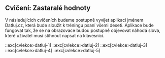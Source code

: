 ## Cvičení: Zastaralé hodnoty

V následujících cvičeních budeme postupně vyvíjet aplikaci jménem Datluj.cz, která bude sloužit k tréningu psaní všemi deseti. Aplikace bude fungovat tak, že se na obrazovace budou postupně objevovat náhodá slova, které uživatel musí stihnout napsat na klávesnici. 

::exc[cvlekce>datluj-1]
::exc[cvlekce>datluj-2]
::exc[cvlekce>datluj-3]
::exc[cvlekce>datluj-4]
::exc[cvlekce>datluj-5]